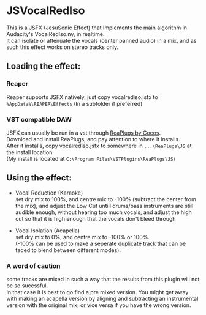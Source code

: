 # JSVocalRedIso
This is a JSFX (JesuSonic Effect) that Implements the main algorithm in Audacity's VocalRedIso.ny, in realtime.  
It can isolate or attenuate the vocals (center panned audio) in a mix, and as such this effect works on stereo tracks only.

## Loading the effect:

### Reaper
Reaper supports JSFX natively, just copy vocalrediso.jsfx to `%AppData%\REAPER\Effects` (In a subfolder if preferred)

### VST compatible DAW
JSFX can usually be run in a vst through [ReaPlugs by Cocos](https://www.reaper.fm/reaplugs/).  
Download and install ReaPlugs, and pay attention to where it installs.  
After it installs, copy vocalrediso.jsfx to somewhere in `...\ReaPlugs\JS` at the install location  
(My install is located at `C:\Program Files\VSTPlugins\ReaPlugs\JS`)


## Using the effect:

- Vocal Reduction (Karaoke)  
set dry mix to 100%, and centre mix to -100% (subtract the center from the mix), and adjust the Low Cut untill drums/bass
instruments are still audible enough, without hearing too much vocals,
and adjust the high cut so that it is high enough that the vocals don't bleed through

- Vocal Isolation (Acapella)  
set dry mix to 0%, and centre mix to -100% or 100%.  
(-100% can be used to make a seperate duplicate track that can be faded to blend between different modes).

### A word of caution
some tracks are mixed in such a way that the results from this plugin will not be so sucessful.  
In that case it is best to go find a pre mixed version. You might get away with making an acapella version by aligning and subtracting an instrumental version with the original mix, or vice versa if you have the wrong version.
